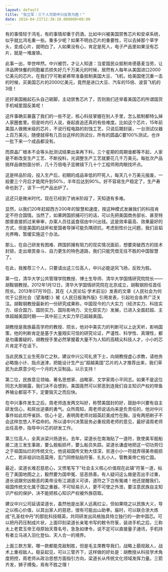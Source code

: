 ```yaml
---
layout: default
title: "张立军：三个人可助中兴反败为胜！"
date: 2018-04-21T12:38:18.000000+08:00
---
```


有的事情轻于鸿毛，有的事情却重于药酒，比如中兴被美国禁售芯片和安卓系统，似乎就比鸿毛重一些。重多少呢？如果不明白芯片的重要性，可以去掉那个草字头，变成心片，就明白了。人如果没有心，肯定是死人，电子产品里如果没有芯片，就是一堆废铁。 

此事一出，举世哗然。中兴被罚，才让人知道：当爱国民众抵制肯德基麦当劳，让洋品牌快餐的同胞雇员损失好几千万美元的时候，居然有人每年从美国进口2000亿美元的芯片。在我们宁可勒紧裤带准备抵制美国大豆、飞机，给美国佬沉重一击的时候，买美国芯片的2000亿美元，竟然是进口大豆、汽车的15倍、波音飞机的3倍！ 

还好美国搬起石头自己砸脚，主动禁售芯片了，否则我们还举着美国芯的所谓国货手机喊爱国反美呢！ 

这件事确实暴露了我们的一些不足，核心科技掌握在别人手里，怎么抵制都特么掉人家圈套里。但是听内行人说，奋起直追还真的有些难度。比如这个芯片，15年前美国人做微米级的芯片，不说行程电路的刻蚀工艺，只说后期封装，一台测试仪器上百万美元，随便就得有几百台这样的测试仪，所有的圆晶C要100%测试，也许一批下来一个成品都没有。 

而原晶厂根本不会等头批测试结果出来再下料，三个星期的周期谁都等不起，人家是不断改变生产工艺、不断投料，光调整生产工艺就要花几千万美元。每批次产品挑样品做刨面分析，几十万倍电子显微镜下几十个工程师用肉眼找坏点。 

这是样品阶段，投入生产后，初期的成品率低的吓死人，每天几十万美元报废，一般要三个月后才能爬升到50%，半年后达到90%。好不容易生产稳定了，生产寿命也到了，该下一代产品出炉了。 

这还只是微米时代，现在已经到了纳米阶段了，天知道有多难。 

显然，以我们20年赶超西方200年的智慧和速度，按这种模式发展我们的科技肯定不符合国情。当然了，如果跨国抓捕可行的话，可以先把美国商务部长、甚至特朗普直接抓过来审审，办案人员往返食宿由中兴出钱。这是效率最高、效果最好的方式，但是美国的战斧和爱国者导弹可能负隅顽抗，考虑到性价比问题，我们且韬光养晦，暂缓实施这个办法。 

那么，在自己研发有困难、跨国抓捕有阻力的现实情况面前，想要突破西方的技术封锁，走出艰苦奋斗、自力更生的特色道路，我们只能凭借无往不胜的中国智慧了。 

在此，我推荐三个人，只要请出这三位高人，中兴必能逆风飞扬，反败为胜。 

第一位，清华大学公共管理学院教授、博士生导师、清华大学国情研究院院长——胡鞍钢教授。2012年1月12日，清华大学国情研究院在北京成立，胡鞍钢担任首任院长。2013年07月19日，其在《人民论坛·学术前沿》发表的文章《人民社会为何优于公民社会（望海楼）》被《人民日报海外版》引用发表，引起社会各界广泛关注。胡鞍钢教授最新的一份研究成果称，中国现今的六大实力（经济实力、科技实力、综合国力、国防实力、国际影响力、文化软实力）发展，已进入全面赶超、主体超越美国时期——其中前三大实力早已超越美国。 

胡教授是我族最高学府的教授、院长，他对中美实力的判断可以上达天听，影响国策，他的判断肯定是基于大量翔实可信的研究论证，严谨性、科学性、真理性，都是勿庸置疑的，胡教授手里必然掌握着大量不为人知的高精尖科技人才，小小的芯片肯定不在话下。 

当此民族工业生死存亡之秋，建议中兴公司礼贤下士，向胡教授虚心求教，请他务必略施小计、指点迷津，把能设计生产出”超越美国”芯片的人才推荐出来，我们草民为此原意少吃一个月的大豆制品，以示支持！ 

第二位，民族意见领袖、著名思想家、战略家、文学家周小平同志。如果不是这位同志大胆揭露，我们决不会想到，美国竟然可以邪恶到连我们自主知识产权的带鱼养殖业都容不下，定要毁灭之而后快。 

在中兴事件发生之后，周老师连发两文叫好，称赞美国封的好，鼓励中兴要有自主研发信心，和屌丝逆袭的勇气。众所周知，周老师说话向来是负责任的，他对中兴事件如此欢呼雀跃、信心十足，表明周老师对超英赶美成竹在胸，没有两把刷子不会这样忽悠人不偿命的。所以请中兴决策层务必重视周老师的意见，最好请周老师出任高参，指导中兴芯的研发工作。 

第三位高人，全真派梁兴扬道长。去年，梁道长在南海贴了一道符，致使美军舰船接二连三发生事故，要么舰船损坏，要么船员失踪。梁道长谦虚地把这一切功劳归之于祖国灿烂的传统文化，他说祖国传文勃大径深，贫道小小一符就弄得美帝舰损人亡，若非祖训功高莫用，玄门同修贴贴符箓、扎扎小人，管教美帝亡档亡国。 

最近，梁道长难忍慈悲心，又愤笔写下”社会主义核心价值观在此镇”符箓一道，帖在了美国地图之上，毅然要为国申冤、惩恶扬善。有人疑问这么做是否出手过重，道长说跟穷凶极恶的美帝没有江湖道义可讲，道符之下岂有冤魂！他还提醒我们，祖国传统文化属于国之重器，不可轻易示人，更不可使之外泄，要注意民族自主知识产权的保护，决不能把核心知识产权被外族窃取。 

建议中兴公司延请梁道长，虽然他是出家人远离红尘，但如果晓之以民族大义，导之以核心价值，以其出家人的慈悲，很有可能出山助拳。届时，可以联合浙大炼成”孔圣枕中丹”的那批科技精英，共同研发出风格独具特立独行的一款中国芯。可以把丹药压制成片状，上面印刻梁道长亲笔书写的敕令符箓，装进手机之后，三称太上老君玉帝王母原始天尊名号，急急如律令，说不定可以直接量子通讯，手机持有者立马进入羽化登仙、天人合一的境界。 

上面三款方案，哪一款都能克敌制胜，但是毛主席教导我们，战略上藐视敌人，战术上重视敌人。稳妥起见，可以三管齐下，这样做的好处是：胡教授从科技学术角度把控，周老师从政治思想方面指引方向，梁道长从传统文化领域发挥力量。三箭齐发，狮子搏兔，焉有不胜之理！ 

